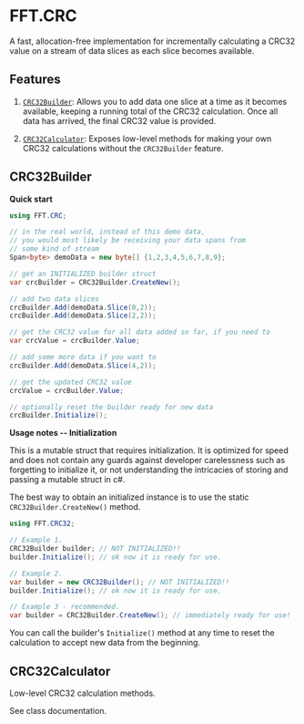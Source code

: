 # FFT.CRC

A fast, allocation-free implementation for incrementally calculating a CRC32 value on a stream of data slices as each slice becomes available.

## Features

1. [`CRC32Builder`](#crc32builder): Allows you to add data one slice at a time as it becomes available, keeping a running total of the CRC32 calculation. Once all data has arrived, the final CRC32 value is provided.

1. [`CRC32Calculator`](#crc32calculator): Exposes low-level methods for making your own CRC32 calculations without the `CRC32Builder` feature.

## CRC32Builder

**Quick start**
```csharp
using FFT.CRC;

// in the real world, instead of this demo data, 
// you would most likely be receiving your data spans from
// some kind of stream
Span<byte> demoData = new byte[] {1,2,3,4,5,6,7,8,9};

// get an INITIALIZED builder struct
var crcBuilder = CRC32Builder.CreateNew();

// add two data slices
crcBuilder.Add(demoData.Slice(0,2));
crcBuilder.Add(demoData.Slice(2,2));

// get the CRC32 value for all data added so far, if you need to
var crcValue = crcBuilder.Value;

// add some more data if you want to
crcBuilder.Add(demoData.Slice(4,2));

// get the updated CRC32 value
crcValue = crcBuilder.Value;

// optionally reset the builder ready for new data
crcBuilder.Initialize();
```

**Usage notes -- Initialization**

This is a mutable struct that requires initialization. It is optimized for speed and does not contain any guards against developer carelessness such as forgetting to initialize it, or not understanding the intricacies of storing and passing a mutable struct in c#.

The best way to obtain an initialized instance is to use the static `CRC32Builder.CreateNew()` method.

```csharp
using FFT.CRC32;

// Example 1.
CRC32Builder builder; // NOT INITIALIZED!!
builder.Initialize(); // ok now it is ready for use.

// Example 2.
var builder = new CRC32Builder(); // NOT INITIALIZED!!
builder.Initialize(); // ok now it is ready for use.

// Example 3 - recommended.
var builder = CRC32Builder.CreateNew(); // immediately ready for use!
```

You can call the builder's `Initialize()` method at any time to reset the calculation to accept new data from the beginning.

## CRC32Calculator

Low-level CRC32 calculation methods.

See class documentation.

